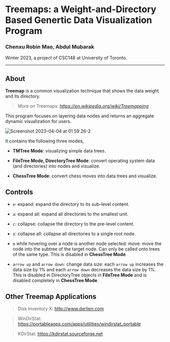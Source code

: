 # Treemaps: a Weight-and-Directory Based Genertic Data Visualization Program
### Chenxu Robin Mao, Abdul Mubarak
Winter 2023, a project of CSC148 at University of Toronto.

-----------

## About

**Treemap** is a common visualization technique that shows the data weight and its directory. 

> More on Treemaps: *https://en.wikipedia.org/wiki/Treemapping*

This program focuses on layering data nodes and returns an aggregate dynamic visualization for users. 

![Screenshot 2023-04-04 at 01 59 26-2](https://user-images.githubusercontent.com/122477322/229705897-2cbf034c-098d-4309-821c-e697912cf081.png)


It contains the following three modes,

- **TMTree Mode**: visualizing simple data trees.

- **FileTree Mode, DirectoryTree Mode**: convert operating system data (and directories) into nodes and visualize.

- **ChessTree Mode**: convert chess moves into data trees and visualize.


## Controls

- `e`: expand: expand the directory to its sub-level content.
    
- `a`: expand all: expand all directories to the smallest unit.
    
- `c`: collapse: collapse the directory to the pre-level content.
    
- `x`: collapse all: collapse all directories to a single root node.
    
- `m` while hovering over a node is another node selected: move: move the node into the subtree of the target node. Can only be called onto trees of the same type. This is disabled in **ChessTree Mode**.
    
- `arrow up` and `arrow down`: change data size: each `arrow up` increases the data size by 1% and each `arrow down` decreases the data size by 1%. This is disabled in DirectoryTree objects in **FileTree Mode** and is disabled completely in **ChessTree Mode**.

## Other Treemap Applications

> Disk Inventory X: http://www.derlien.com

> WinDirStat: https://portableapps.com/apps/utilities/windirstat_portable

> KDirStat: https://kdirstat.sourceforge.net

